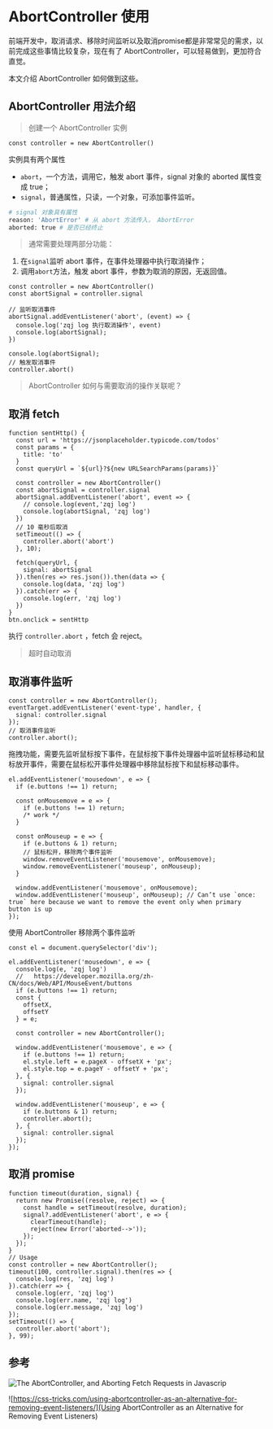 # AbortController 使用

前端开发中，取消请求、移除时间监听以及取消promise都是非常常见的需求，以前完成这些事情比较复杂，现在有了 AbortController，可以轻易做到，更加符合直觉。

本文介绍 AbortController 如何做到这些。

## AbortController 用法介绍

> 创建一个 AbortController 实例

```JS
const controller = new AbortController()
```

实例具有两个属性

* `abort`，一个方法，调用它，触发 abort 事件，signal 对象的 aborted 属性变成  true；
* `signal`，普通属性，只读，一个对象，可添加事件监听。

```bash
# signal 对象具有属性
reason: 'AbortError' # 从 abort 方法传入， AbortError
aborted: true # 是否已经终止
```

> 通常需要处理两部分功能：

1. 在`signal`监听 abort 事件，在事件处理器中执行取消操作；
2. 调用`abort`方法，触发 abort 事件，参数为取消的原因，无返回值。

```JS
const controller = new AbortController()
const abortSignal = controller.signal

// 监听取消事件
abortSignal.addEventListener('abort', (event) => {
  console.log('zqj log 执行取消操作', event)
  console.log(abortSignal);
})

console.log(abortSignal);
// 触发取消事件
controller.abort()
```

> AbortController  如何与需要取消的操作关联呢？

## 取消 fetch

```JS
function sentHttp() {
  const url = 'https://jsonplaceholder.typicode.com/todos'
  const params = {
    title: 'to'
  }
  const queryUrl = `${url}?${new URLSearchParams(params)}`

  const controller = new AbortController()
  const abortSignal = controller.signal
  abortSignal.addEventListener('abort', event => {
    // console.log(event,'zqj log')
    console.log(abortSignal, 'zqj log')
  })
  // 10 毫秒后取消
  setTimeout(() => {
    controller.abort('abort')
  }, 10);

  fetch(queryUrl, {
    signal: abortSignal
  }).then(res => res.json()).then(data => {
    console.log(data, 'zqj log')
  }).catch(err => {
    console.log(err, 'zqj log')
  })
}
btn.onclick = sentHttp
```

执行 `controller.abort` ，fetch 会 reject。

> 超时自动取消

## 取消事件监听

```JS
const controller = new AbortController();
eventTarget.addEventListener('event-type', handler, {
  signal: controller.signal
});
// 取消事件监听
controller.abort();
```

拖拽功能，需要先监听鼠标按下事件，在鼠标按下事件处理器中监听鼠标移动和鼠标放开事件，需要在鼠标松开事件处理器中移除鼠标按下和鼠标移动事件。

```JS
el.addEventListener('mousedown', e => {
  if (e.buttons !== 1) return;

  const onMousemove = e => {
    if (e.buttons !== 1) return;
    /* work */
  }

  const onMouseup = e => {
    if (e.buttons & 1) return;
    // 鼠标松开，移除两个事件监听
    window.removeEventListener('mousemove', onMousemove);
    window.removeEventListener('mouseup', onMouseup);
  }

  window.addEventListener('mousemove', onMousemove);
  window.addEventListener('mouseup', onMouseup); // Can’t use `once: true` here because we want to remove the event only when primary button is up
});
```

使用 AbortController 移除两个事件监听

```JS
const el = document.querySelector('div');

el.addEventListener('mousedown', e => {
  console.log(e, 'zqj log')
  //   https://developer.mozilla.org/zh-CN/docs/Web/API/MouseEvent/buttons
  if (e.buttons !== 1) return;
  const {
    offsetX,
    offsetY
  } = e;

  const controller = new AbortController();

  window.addEventListener('mousemove', e => {
    if (e.buttons !== 1) return;
    el.style.left = e.pageX - offsetX + 'px';
    el.style.top = e.pageY - offsetY + 'px';
  }, {
    signal: controller.signal
  });

  window.addEventListener('mouseup', e => {
    if (e.buttons & 1) return;
    controller.abort();
  }, {
    signal: controller.signal
  });
});
```

## 取消 promise

```JS
function timeout(duration, signal) {
  return new Promise((resolve, reject) => {
    const handle = setTimeout(resolve, duration);
    signal?.addEventListener('abort', e => {
      clearTimeout(handle);
      reject(new Error('aborted-->'));
    });
  });
}
// Usage
const controller = new AbortController();
timeout(100, controller.signal).then(res => {
  console.log(res, 'zqj log')
}).catch(err => {
  console.log(err, 'zqj log')
  console.log(err.name, 'zqj log')
  console.log(err.message, 'zqj log')
});
setTimeout(() => {
  controller.abort('abort');
}, 99);
```

## 参考 

![The AbortController, and Aborting Fetch Requests in Javascrip](https://asleepysamurai.com/articles/abortcontroller-and-aborting-fetch-requests)

![https://css-tricks.com/using-abortcontroller-as-an-alternative-for-removing-event-listeners/](Using AbortController as an Alternative for Removing Event Listeners)
